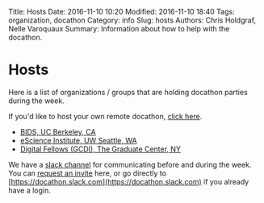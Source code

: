 Title: Hosts
Date: 2016-11-10 10:20
Modified: 2016-11-10 18:40
Tags: organization, docathon
Category: info
Slug: hosts
Authors: Chris Holdgraf, Nelle Varoquaux
Summary: Information about how to help with the docathon.

# Hosts

Here is a list of organizations / groups that are holding docathon parties during the week.

If you'd like to host your own remote docathon, [click here](hosting.html).

  - [BIDS, UC Berkeley, CA](hosts/bids.html)
  - [eScience Institute, UW Seattle, WA](hosts/uwescience.html)
  - [Digital Fellows (GCDI), The Graduate Center, NY](hosts/gc.html)

We have a [slack channel](https://docathon.slack.com) for communicating before and during the week. You can [request an invite](https://docathon.herokuapp.com/) here, or go directly to [https://docathon.slack.com](https://docathon.slack.com) if you already have a login.

